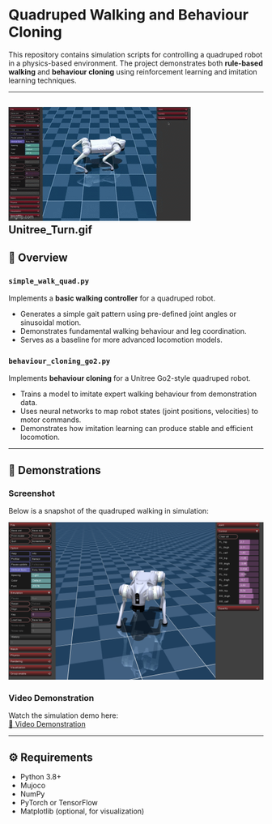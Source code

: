 # Quadruped Walking and Behaviour Cloning

This repository contains simulation scripts for controlling a quadruped robot in a physics-based environment. The project demonstrates both **rule-based walking** and **behaviour cloning** using reinforcement learning and imitation learning techniques.

---
![Quadruped Turning GIF](Unitree_Turn.gif)
Unitree_Turn.gif
---

## 🐾 Overview

### `simple_walk_quad.py`
Implements a **basic walking controller** for a quadruped robot.  
- Generates a simple gait pattern using pre-defined joint angles or sinusoidal motion.  
- Demonstrates fundamental walking behaviour and leg coordination.  
- Serves as a baseline for more advanced locomotion models.

### `behaviour_cloning_go2.py`
Implements **behaviour cloning** for a Unitree Go2-style quadruped robot.  
- Trains a model to imitate expert walking behaviour from demonstration data.  
- Uses neural networks to map robot states (joint positions, velocities) to motor commands.  
- Demonstrates how imitation learning can produce stable and efficient locomotion.

---

## 📸 Demonstrations

### Screenshot
Below is a snapshot of the quadruped walking in simulation:

![Quadruped Walking Screenshot](Screenshot_Unitree_Go2.png)

### Video Demonstration
Watch the simulation demo here:  
[🎥 Video Demonstration]( Unitree_Recording_turn.mov)

---

## ⚙️ Requirements

- Python 3.8+
- Mujoco
- NumPy  
- PyTorch or TensorFlow  
- Matplotlib (optional, for visualization)


